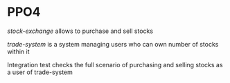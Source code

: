# PPO4

*stock-exchange* allows to purchase and sell stocks

*trade-system* is a system managing users who can own number of stocks within it

Integration test checks the full scenario of purchasing and selling stocks as a user of trade-system
